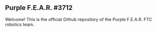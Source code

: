 ## Purple F.E.A.R. #3712

Welcome!
This is the official Github repository of the Purple F.E.A.R. FTC robotics team.